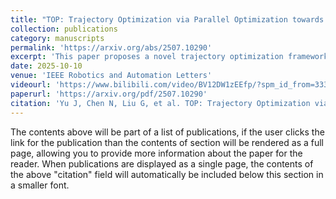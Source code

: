 ```yaml
---
title: "TOP: Trajectory Optimization via Parallel Optimization towards Constant Time Complexity"
collection: publications
category: manuscripts
permalink: 'https://arxiv.org/abs/2507.10290'
excerpt: 'This paper proposes a novel trajectory optimization framework based on the Consensus Alternating Direction Method of Multipliers (CADMM) algorithm, which decomposes the trajectory into multiple segments and solves the subproblems in parallel.'
date: 2025-10-10
venue: 'IEEE Robotics and Automation Letters'
videourl: 'https://www.bilibili.com/video/BV12DW1zEEfp/?spm_id_from=333.337.search-card.all.click'
paperurl: 'https://arxiv.org/pdf/2507.10290'
citation: 'Yu J, Chen N, Liu G, et al. TOP: Trajectory Optimization via Parallel Optimization towards Constant Time Complexity[J]. arXiv preprint arXiv:2507.10290, 2025.'
---
```


The contents above will be part of a list of publications, if the user clicks the link for the publication than the contents of section will be rendered as a full page, allowing you to provide more information about the paper for the reader. When publications are displayed as a single page, the contents of the above "citation" field will automatically be included below this section in a smaller font.

